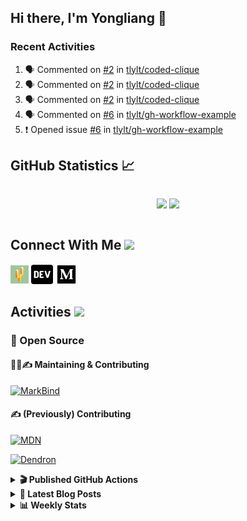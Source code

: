 ## Hi there, I'm Yongliang 👋

### Recent Activities

<!--START_SECTION:activity-->
1. 🗣 Commented on [#2](https://github.com/tlylt/coded-clique/issues/2) in [tlylt/coded-clique](https://github.com/tlylt/coded-clique)
2. 🗣 Commented on [#2](https://github.com/tlylt/coded-clique/issues/2) in [tlylt/coded-clique](https://github.com/tlylt/coded-clique)
3. 🗣 Commented on [#2](https://github.com/tlylt/coded-clique/issues/2) in [tlylt/coded-clique](https://github.com/tlylt/coded-clique)
4. 🗣 Commented on [#6](https://github.com/tlylt/gh-workflow-example/issues/6) in [tlylt/gh-workflow-example](https://github.com/tlylt/gh-workflow-example)
5. ❗️ Opened issue [#6](https://github.com/tlylt/gh-workflow-example/issues/6) in [tlylt/gh-workflow-example](https://github.com/tlylt/gh-workflow-example)
<!--END_SECTION:activity-->

## GitHub Statistics :chart_with_upwards_trend:
<div align="center">
<div style="display: flex; align-items: center; justify-content: center;">

[![](https://github-readme-stats-tlylt.vercel.app/api?username=tlylt&show_icons=true&theme=tokyonight&hide_border=true&locale=en)](https://github.com/tlylt)
[![](https://github-readme-streak-stats.herokuapp.com/?user=tlylt&theme=tokyonight&hide_border=true)](https://github.com/tlylt)
</div>
</div>

## Connect With Me <img src="https://media.giphy.com/media/2wh5K5yE3ulp3xgYcG/giphy-downsized.gif" width="30">

<a href="https://www.yongliangliu.com/" target="_blank"><img align="center" src="static/site-icon.png" alt="yongliangliu.com" height="29" width="29" /></a>
<a href="https://dev.to/tlylt" target="_blank"><img align="center" src="static/dev-badge.svg" alt="dev.to/tlylt" height="35" width="35" /></a>
<a href="https://tlylt.medium.com" target="_blank"><img align="center" src="static/medium.png" alt="tlylt.medium.com" height="35" width="35" /></a>

## Activities <img src="https://media.giphy.com/media/WUlplcMpOCEmTGBtBW/giphy.gif" width="30">

### 🔭 Open Source

#### 👷‍♂️✍️ Maintaining & Contributing
[![MarkBind](https://github-readme-stats-tlylt.vercel.app/api/pin/?username=markbind&repo=markbind)](https://github.com/MarkBind/markbind)

#### ✍️ (Previously) Contributing
[![MDN](https://github-readme-stats-tlylt.vercel.app/api/pin/?username=mdn&repo=content)](https://github.com/mdn/content/issues?q=is%3Aopen+involves%3A%40me+sort%3Aupdated-desc)

[![Dendron](https://github-readme-stats-tlylt.vercel.app/api/pin/?username=dendronhq&repo=dendron)](https://github.com/dendronhq/dendron/issues?q=is%3Aopen+involves%3A%40me+sort%3Aupdated-desc)

<details>
<summary> <b>🎬 Published GitHub Actions </b> </summary>

[![install-graphviz](https://github-readme-stats-tlylt.vercel.app/api/pin/?username=tlylt&repo=install-graphviz)](https://github.com/tlylt/install-graphviz)

[![reposense-action](https://github-readme-stats-tlylt.vercel.app/api/pin/?username=tlylt&repo=reposense-action)](https://github.com/tlylt/reposense-action)

[![markbin-action](https://github-readme-stats-tlylt.vercel.app/api/pin/?username=markbind&repo=markbind-action)](https://github.com/MarkBind/markbind-action)

</details>

<details>
<summary> <b>📕 Latest Blog Posts</b> </summary>

<!-- BLOG-POST-LIST:START -->
- [Deploy a ChatGPT API Server in no time](https://www.yongliangliu.com/blog/chatgpt-nextjs-server/)
- [Creating a regex-based Markdown parser in TypeScript](https://www.yongliangliu.com/blog/rmark/)
- [Create VSCode Snippets for Markdown Blog Workflows](https://www.yongliangliu.com/blog/vscode-snippets/)
- [Brag Doc 2023](https://www.yongliangliu.com/blog/brag-doc-2023/)
- [My Journey into Open Source](https://www.yongliangliu.com/blog/my-journey-into-open-source/)
<!-- BLOG-POST-LIST:END -->

</details>

<details>
<summary> <b>📊 Weekly Stats</b> </summary>

<!--START_SECTION:waka-->
![Code Time](http://img.shields.io/badge/Code%20Time-1%2C005%20hrs%2039%20mins-blue)

**🐱 My GitHub Data** 

> 📦 614.3 kB Used in GitHub's Storage 
 > 
> 🏆 1,106 Contributions in the Year 2023
 > 
> 🚫 Not Opted to Hire
 > 
> 📜 172 Public Repositories 
 > 
> 🔑 38 Private Repositories 
 > 
**I'm an Early 🐤** 

```text
🌞 Morning                3773 commits        ███████░░░░░░░░░░░░░░░░░░   29.22 % 
🌆 Daytime                3485 commits        ███████░░░░░░░░░░░░░░░░░░   26.99 % 
🌃 Evening                4788 commits        █████████░░░░░░░░░░░░░░░░   37.08 % 
🌙 Night                  865 commits         ██░░░░░░░░░░░░░░░░░░░░░░░   06.70 % 
```
📅 **I'm Most Productive on Wednesday** 

```text
Monday                   1687 commits        ███░░░░░░░░░░░░░░░░░░░░░░   13.07 % 
Tuesday                  1834 commits        ████░░░░░░░░░░░░░░░░░░░░░   14.20 % 
Wednesday                2106 commits        ████░░░░░░░░░░░░░░░░░░░░░   16.31 % 
Thursday                 1635 commits        ███░░░░░░░░░░░░░░░░░░░░░░   12.66 % 
Friday                   1678 commits        ███░░░░░░░░░░░░░░░░░░░░░░   13.00 % 
Saturday                 1970 commits        ████░░░░░░░░░░░░░░░░░░░░░   15.26 % 
Sunday                   2001 commits        ████░░░░░░░░░░░░░░░░░░░░░   15.50 % 
```


📊 **This Week I Spent My Time On** 

```text
🕑︎ Time Zone: Asia/Singapore

💬 Programming Languages: 
Markdown                 2 hrs 50 mins       ██████████████░░░░░░░░░░░   57.04 % 
TypeScript               1 hr 46 mins        █████████░░░░░░░░░░░░░░░░   35.81 % 
Other                    21 mins             ██░░░░░░░░░░░░░░░░░░░░░░░   07.15 % 
Git Config               0 secs              ░░░░░░░░░░░░░░░░░░░░░░░░░   00.00 % 
reStructuredText         0 secs              ░░░░░░░░░░░░░░░░░░░░░░░░░   00.00 % 
```


 Last Updated on 20/05/2023 00:46:32 UTC
<!--END_SECTION:waka-->

</details>
